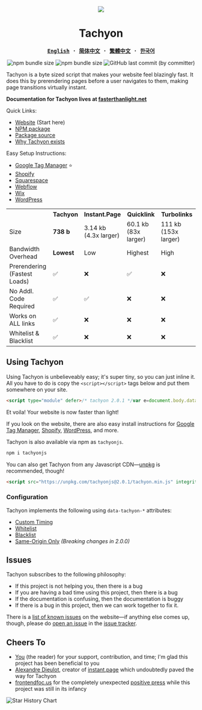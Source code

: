 <div align="center">
<img src="docs/content/tachyon-white.svg">

# Tachyon

<strong>
<samp>

[English](readme.md) · [简体中文](localized/readme.zh-CN.md) · [繁體中文](localized/readme.zh-TW.md) · [한국어](localized/readme.ko.md)

</samp>
</strong>

<img alt="npm bundle size" src="https://img.shields.io/npm/dm/tachyonjs">
<img alt="npm bundle size" src="https://img.shields.io/bundlephobia/minzip/tachyonjs">
<img alt="GitHub last commit (by committer)" src="https://img.shields.io/github/last-commit/weebney/tachyon?color=rebeccapurple">

<br>

</div>


Tachyon is a byte sized script that makes your website feel blazingly fast. It does this by prerendering pages before a user navigates to them, making page transitions virtually instant.

**Documentation for Tachyon lives at [fasterthanlight.net](https://fasterthanlight.net)**

Quick Links:
- [Website](https://fasterthanlight.net) (Start here)
- [NPM package](https://www.npmjs.com/package/tachyonjs)
- [Package source](https://github.com/weebney/tachyon/tree/main/tachyon)
- [Why Tachyon exists](https://fasterthanlight.net/#the-why-the-how)

Easy Setup Instructions:
- [Google Tag Manager](https://fasterthanlight.net/cms/google-tag-manager) ⭐
- [Shopify](https://fasterthanlight.net/cms/shopify)
- [Squarespace](https://fasterthanlight.net/cms/squarespace)
- [Webflow](https://fasterthanlight.net/cms/webflow)
- [Wix](https://fasterthanlight.net/cms/wix)
- [WordPress](https://fasterthanlight.net/cms/wordpress)

 <table>
  <tr>
    <th></th>
    <th>Tachyon</th>
    <th>Instant.Page</th>
    <th>Quicklink</th>
    <th>Turbolinks</th>
  </tr>
  <tr>
    <td>Size</td>
    <td><b>738 b</b></td>
    <td>3.14 kb<br>(4.3x larger)</td>
    <td>60.1 kb<br>(83x larger)</td>
    <td>111 kb<br>(153x larger)</td>
  </tr>
 <tr>
    <td>Bandwidth<br>Overhead</td>
    <td><b>Lowest</b></td>
    <td>Low</td>
    <td>Highest</td>
    <td>High</td>
</tr>
  <tr>
    <td>Prerendering<br>(Fastest Loads)</td>
    <td>✅</td>
    <td>❌</td>
    <td>✅</td>
    <td>❌</td>
</tr>

  <tr>
    <td>No Addl.<br>Code Required</td>
    <td>✅</td>
    <td>✅</td>
    <td>❌</td>
    <td>❌</td>
</tr>
  <tr>
    <td>Works on<br>ALL links</td>
    <td>✅</td>
    <td>❌</td>
    <td>❌</td>
    <td>❌</td>
</tr>
  <tr>
    <td>Whitelist &<br>Blacklist</td>
    <td>✅</td>
    <td>❌</td>
    <td>❌</td>
    <td>❌</td>
</tr>
</table> 

## Using Tachyon

Using Tachyon is unbelieveably easy; it's super tiny, so you can just inline it. All you have to do is copy the `<script></script>` tags below and put them somewhere on your site.

```html
<script type="module" defer>/* tachyon 2.0.1 */var e=document.body.dataset;const o="tachyonWhitelist"in e,n="tachyonSameOrigin"in e,a=e.tachyonTimer||50;let r=null;function i(){r=r?null:this;const t="tachyon";var e=document.getElementById(t);e?e.remove():setTimeout(()=>{var e;r===this&&((e=document.createElement("link")).id=t,e.href=this.href,e.rel="prerender",document.head.appendChild(e))},a)}function t(t){var e;t.dataset&&(e="tachyon"in t.dataset,"A"!==t.tagName||!t.href||e!=o&&!n||n&&!e&&t.origin!==window.location.origin||["mouseover","mouseout","touchstart","touchend"].forEach(e=>t.addEventListener(e,i,{passive:!0})))}new MutationObserver(e=>e.forEach(e=>e.addedNodes.forEach(t))).observe(document.body,{childList:!0,subtree:!0}),document.querySelectorAll("a").forEach(t);</script>
```

Et voila! Your website is now faster than light!

If you look on the website, there are also easy install instructions for [Google Tag Manager](https://fasterthanlight.net/#easy-setup-instructions), [Shopify](https://fasterthanlight.net/#easy-setup-instructions), [WordPress](https://fasterthanlight.net/#easy-setup-instructions), and more.

Tachyon is also available via npm as `tachyonjs`.

```sh
npm i tachyonjs
```

You can also get Tachyon from any Javascript CDN—[unpkg](https://unpkg.com/browse/tachyonjs@2.0.1/) is recommended, though!

```html
<script src="https://unpkg.com/tachyonjs@2.0.1/tachyon.min.js" integrity="sha384-4iJteL1FYnj4Ju83AJvNthpx5gZ1QaXCamXhY3lxhAjTNXUN+NXq5LQV/fXOSRme" type="module" crossorigin defer></script>
```

### Configuration

Tachyon implements the following using `data-tachyon-*` attributes:

- [Custom Timing](https://fasterthanlight.net/#custom-timing)
- [Whitelist](https://fasterthanlight.net/#whitelist)
- [Blacklist](https://fasterthanlight.net/#blacklist)
- [Same-Origin Only](https://fasterthanlight.net/#same-origin-only) *(Breaking changes in 2.0.0)*

## Issues

Tachyon subscribes to the following philosophy:

- If this project is not helping you, then there is a bug
- If you are having a bad time using this project, then there is a bug
- If the documentation is confusing, then the documentation is buggy
- If there is a bug in this project, then we can work together to fix it.

There is a [list of known issues](https://fasterthanlight.net/#known-issues) on the website—if anything else comes up, though, please do [open an issue](https://github.com/weebney/tachyon/issues/) in the [issue tracker](https://github.com/weebney/tachyon/issues/).

## Cheers To

- [You](https://en.wikipedia.org/wiki/You_(Time_Person_of_the_Year)) (the reader) for your support, contribution, and time; I'm glad this project has been beneficial to you
- [Alexandre Dieulot](https://dieulot.fr/), creator of [instant.page](https://instant.page/) which undoubtedly paved the way for Tachyon
- [frontendfoc.us](https://frontendfoc.us/) for the completely unexpected [positive press](https://frontendfoc.us/issues/582) while this project was still in its infancy

![Star History Chart](https://api.star-history.com/svg?repos=weebney/tachyon&type=Date)

